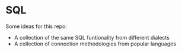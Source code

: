 # SQL
Some ideas for this repo:
- A collection of the same SQL funtionality from different dialects
- A collection of connection methodologies from popular languages

